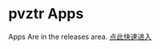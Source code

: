 # pvztr Apps
Apps Are in the releases area.
[点此快速进入](https://github.com/AngelShadow2017/pvztr_weiduan/releases)
